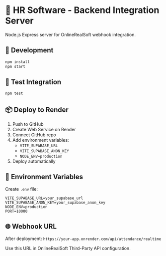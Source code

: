 # 🔧 HR Software - Backend Integration Server

Node.js Express server for OnlineRealSoft webhook integration.

## 🚀 Development

```bash
npm install
npm start
```

## 🧪 Test Integration

```bash
npm test
```

## 📦 Deploy to Render

1. Push to GitHub
2. Create Web Service on Render
3. Connect GitHub repo
4. Add environment variables:
   - `VITE_SUPABASE_URL`
   - `VITE_SUPABASE_ANON_KEY`
   - `NODE_ENV=production`
5. Deploy automatically

## 🔧 Environment Variables

Create `.env` file:
```
VITE_SUPABASE_URL=your_supabase_url
VITE_SUPABASE_ANON_KEY=your_supabase_anon_key
NODE_ENV=production
PORT=10000
```

## 🌐 Webhook URL

After deployment: `https://your-app.onrender.com/api/attendance/realtime`

Use this URL in OnlineRealSoft Third-Party API configuration.